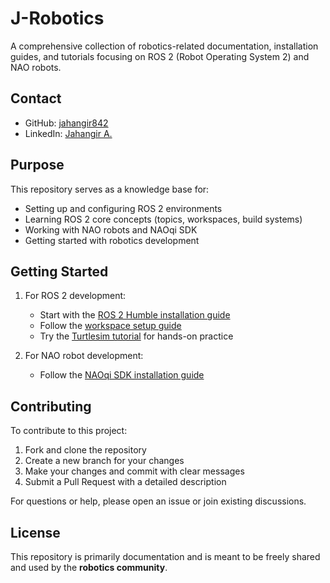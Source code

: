 # J-Robotics

A comprehensive collection of robotics-related documentation, installation guides, and tutorials focusing on ROS 2 (Robot Operating System 2) and NAO robots.

## Contact

- GitHub: [jahangir842](https://github.com/jahangir842)
- LinkedIn: [Jahangir A.](https://www.linkedin.com/in/jahangir-a-45886428a/)

## Purpose

This repository serves as a knowledge base for:
- Setting up and configuring ROS 2 environments
- Learning ROS 2 core concepts (topics, workspaces, build systems)
- Working with NAO robots and NAOqi SDK
- Getting started with robotics development

## Getting Started

1. For ROS 2 development:
   - Start with the [ROS 2 Humble installation guide](ros2/1.install-ros2-humble-on-ubuntu-22.md)
   - Follow the [workspace setup guide](ros2/2.setup_workspace.md)
   - Try the [Turtlesim tutorial](ros2/3.turtlesim_simulator.md) for hands-on practice

2. For NAO robot development:
   - Follow the [NAOqi SDK installation guide](naoqi/naoqi_sdk_installation_windows.md)

## Contributing

To contribute to this project:

1. Fork and clone the repository
2. Create a new branch for your changes
3. Make your changes and commit with clear messages
4. Submit a Pull Request with a detailed description

For questions or help, please open an issue or join existing discussions.

## License

This repository is primarily documentation and is meant to be freely shared and used by the **robotics community**.
